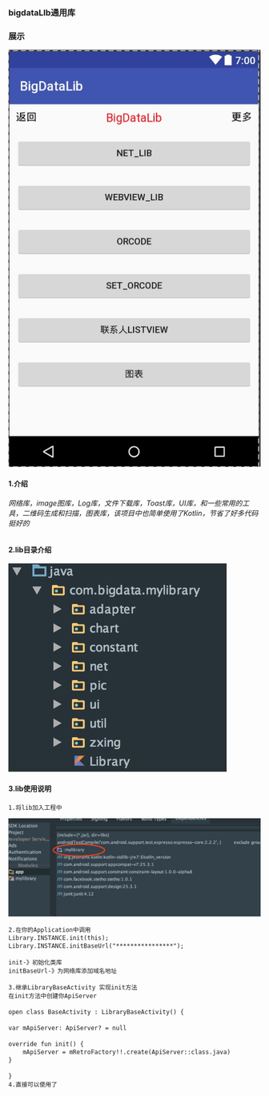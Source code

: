 ### bigdataLIb通用库
### 展示
![](https://github.com/xkun1/BigDataLib/blob/master/mylibrary/src/main/java/image/image05.png)
#### 1.介绍
###### 网络库，image图库，Log库，文件下载库，Toast库，UI库，和一些常用的工具，二维码生成和扫描，图表库，该项目中也简单使用了Kotlin，节省了好多代码挺好的
#### 2.lib目录介绍
![](https://github.com/xkun1/BigDataLib/blob/master/mylibrary/src/main/java/image/image01.png)
#### 3.lib使用说明
	1.将lib加入工程中
![](https://github.com/xkun1/BigDataLib/blob/master/mylibrary/src/main/java/image/image02.png)
	
	2.在你的Application中调用
	Library.INSTANCE.init(this);
	Library.INSTANCE.initBaseUrl("****************");
	
	init-》初始化类库
	initBaseUrl-》为网络库添加域名地址
	
	3.继承LibraryBaseActivity 实现init方法
	在init方法中创建你ApiServer
	
	open class BaseActivity : LibraryBaseActivity() {

    var mApiServer: ApiServer? = null

    override fun init() {
        mApiServer = mRetroFactory!!.create(ApiServer::class.java)
    }

	}
	4.直接可以使用了
